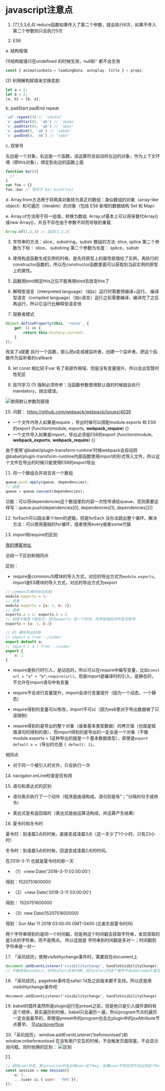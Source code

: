 <!--
 * @Descripttion: 
 * @Author: yangxia
 * @Date: 2021-12-06 20:50:41
-->

# javascript注意点

1. [7,1,5,3,6,4] reduce函数如果传入了第二个参数，就会执行6次，如果不传入第二个参数则只会执行5次

2. ES6

a. 结构赋值

(1)结构赋值只在undefined 的时候生效，null和'' 都不会生效

``` javascript
const { animationData = loadingData, autoplay, title } = props;
```

(2) 利用解构赋值来交换变脸

```javascript
let a = 1;
let b = 2;
[a, b] = [b, a];
```

b. padStart padEnd repeat

```javascript
'sd'.repeat(3) // 'sdsdsd'
'x'.padStart(5, 'ab') // 'ababx'
'x'.padStart(4, 'ab') // 'abax'
'x'.padEnd(5, 'ab') // 'xabab'
'x'.padEnd(4, 'ab') // 'xaba'
```

c. 双冒号

左边是一个对象，右边是一个函数。该运算符会自动将左边的对象，作为上下文环境（即this对象），绑定到右边的函数上面

```javascript
function bar(){
  //
}
var foo = {}
foo::bar // 等同于 bar.bind(foo)
```

d. Array.from方法用于将两类对象转为真正的数组：类似数组的对象（array-like object）和可遍历（iterable）的对象（包括 ES6 新增的数据结构 Set 和 Map）

e.  Array.of方法用于将一组值，转换为数组.    Array.of基本上可以用来替代Array()或new Array()，并且不存在由于参数不同而导致的重载

```javascript
Array.of(1,2,3) // 返回[1,2,3]
```

3. 字符串的方法：slice，substring，substr
数组的方法: slice, splice
第二个参数为下标： slice， substring
第二个参数为长度： splice，substr

4. 使用构造函数生成实例的时候，是先将原型上的属性赋值给了实例，再执行的constructor函数的，所以在constructor函数里面可以获取到当前实例的原型上的属性。

5. 函数用bind绑定this之后不能再用bind去改变this了

6. 解释型语言（interpreted language）（如js）运行时需要预编译+运行。
编译型语言（compiled language）（如c语言）运行之前需要编译，编译完了之后再运行，所以它运行比解释型语言快

7. 观察者模式

```javascript
Object.defineProperty(this, 'route', {
    get: () => {
        return this.history.current;
    }
});
```

改变了a就要 执行一个函数，那么把a变成被监听者，创建一个监听者，把这个函数作为监听者的callback

8. let const 相比较于var 有了局部作用域，但是没有变量提升，所以会出现暂时性死区

9. 技巧学习
(1) 强制必须传参：当函数参数使用默认值的时候就会执行mandatory，抛出错误。

![使用默认参数则报错](../图片/使用默认参数就报错.png)

10. 问题： https://github.com/webpack/webpack/issues/4039

- 一个文件内导入如果是require  ，导出时候可以搭配module.exports 和 ES6的export
(function(module, exports, __webpack_require__) {}
- 一个文件导入如果是import，导出必须是ES6的export
 (function(module, __webpack_exports__, __webpack_require__) {}

由于使用'@babel/plugin-transform-runtime’时候webpack会自动将@babel/plugin-transform-runtime内部函数使用import的形式导入文件，所以这个文件在导出的时候只能使用ES6的export导出

11. 将一个数组合并进去另一个数组

```javascript
queue.push.apply(queue, dependencies); 
// 或者
queue = queue.concant(dependencies);
 ```

功能：可以将dependencies这个数组里的内容一次性传递给queue，否则需要这样写：queue.push(dependencies[0], dependencies[1], dependencies[2])

12. forEach可以跳出某个item的逻辑，但是forEach 没办法跳出整个循环。解决方法：可以使用基础的for循环，或者使用every或者some代替.

13. import和require的区别

[我的博客地址](https://yangxiagithub.github.io/2018/07/16/import%E5%92%8Crequire%E5%8C%BA%E5%88%AB/)

总结一下区别和相同点

区别：

- require是commonJS模块的导入方式，对应的导出方式为``module.exports``。import是ES模块的导入方式，对应的导出方式为export

```javascript
// commonJS模块导出机制
module.exports = 1;
// 或者
module.exports = {a: 1, b: 2};
// 或者
exports.a = 1; exports.b = 2
// 但是不能是下面形式，因为exports 是一个形参，形参赋值后对外层无影响
exports = {a: 1, b:2}
```

```javascript
// ES 模块导出机制
// import a from './index'
export default a; 
// import { a } from './index'
export {
    a: 1
}
```

- require是执行时引入，是动态的，所以可以在require中编写变量，比如``const url = “a” + “b”;require(url)``。但是import是编译时的引入，是静态的，不允许在import语句中有变量

- require不会进行变量提升，import会进行变量提升（因为一个动态，一个静态）

- require得到的变量可以修改，import不可以（因为es6里对于导出数据做了只读限制）

- require得到的是导出的整个对象（或者基本类型数据）的拷贝值（也就是赋值语句的得到的值），而import得到的是导出的一定会是一个对象（不像module.exports = 1这种导出的就是一个基本数据类型），即使是``export default a = 1``导出的也是 ``{ default: 1}``。

相同点

- 对于同一个被引入的文件，只会执行一次

14. navigator.onLine检查是否有网

15. 语句和表达式的区别

- 语句表示执行了一个动作（程序是由语构成，语句则是有“；”分隔的句子或命令）

- 表达式是有返回值的（表达式是由运算法构成，并运算产生结果）

16. 夏令时和冬令时

夏令时：到凌晨2点的时候，直接变成凌晨3点（这一天少了1个小时，只有23小时）

冬令时：到凌晨3点的时候，回退变成凌晨2点的时间。

在2018-3-11 也就是夏令时的那一天

- （1）+new Date('2018-3-11 02:00:00')

得到：1520751600000

- （2）+new Date('2018-3-11 03:00:00')

得到： 1520751600000

- （3）new Date(1520751600000)

得到：Sun Mar 11 2018 03:00:00 GMT-0400 (北美东部夏令时间)

两个字符串得到的是同一个时间戳，但是用这个时间戳去获取字符串，发现获取的是3点的字符串，而不是两点。
所以这就是   字符串到时间戳是多对一；时间戳到字符串是一对一

17. 「采坑经历」使用visibilitychange事件时，需要挂在document上

```javascript
document.addEventListener('visibilitychange', handleVisibilityChange);
// 不能挂在window上，否则safari会有问题，因为safari的这个事件不会从document冒泡到window
```

18. 「采坑经历」pagehide事件在safari 14及之前版本都不支持。所以还是用visibilitychange事件吧

```
document.addEventListener('visibilitychange', handleVisibilityChange)
```

19. babel的插件虽然所是plugin运行在preset之前，但是他只是引入插件源码有这个顺序，真实遍历的时候，babel只会遍历一遍，所以program节点的遍历一定会是最早的，即使是preset中的program也会比plugin中的jsxAttribute节点要早。 
见[stackoverflow](https://stackoverflow.com/questions/34618756/babel-plugins-run-order)


20.「采坑经历」 window.addEventListener('beforeunload')和window.onbeforeunload 在没有用户交互的时候，不会触发页面阻塞，不会显示询问框。同时他俩的区别：
![区别](../图片/beforeunload.png)

21. 

```javascript
// 假如user存在，那么session中会出现user这个key，如果user不存在则不会出现这个key。这种简便写法可以学习下
const session = new Session({
    a: 1,
    ...(user && { user:  'hhh'}),
});
```
